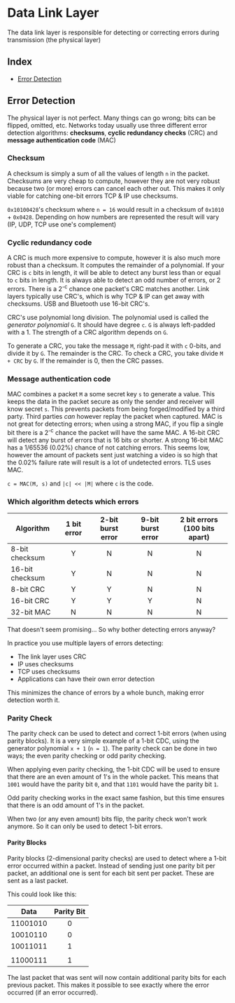 # Data Link Layer
The data link layer is responsible for detecting or correcting errors during transmission (the physical layer)

## Index
- [Error Detection](#error-detection)

## Error Detection
The physical layer is not perfect. Many things can go wrong; bits can be flipped, omitted, etc.
Networks today usually use three different error detection algorithms: **checksums**, **cyclic redundancy checks** (CRC)
and **message authentication code** (MAC)

### Checksum
A checksum is simply a sum of all the values of length `n`  in the packet. Checksums are very cheap to compute, however they are not
very robust because two (or more) errors can cancel each other out. This makes it only viable for catching one-bit errors
TCP & IP use checksums.

`0x10100428`'s checksum where `n = 16` would result in a checksum of `0x1010` + `0x0428`. Depending on how numbers are
represented the result will vary (IP, UDP, TCP use one's complement)

### Cyclic redundancy code
A CRC is much more expensive to compute, however it is also much more robust than a checksum.
It computes the remainder of a polynomial. If your CRC is `c` bits in length, it will be able to detect any burst
less than or equal to `c` bits in length.
It is always able to detect an odd number of errors, or 2 errors.
There is a 2<sup>-c</sup> chance one packet's CRC matches another.
Link layers typically use CRC's, which is why TCP & IP can get away with checksums. USB and Bluetooth use 16-bit CRC's.

CRC's use polynomial long division. The polynomial used is called the *generator polynomial* `G`. It should have degree `c`.
`G` is always left-padded with a 1. The strength of a CRC algorithm depends on `G`.

To generate a CRC, you take the message `M`, right-pad it with `c` 0-bits, and divide it by `G`. The remainder is the CRC.
To check a CRC, you take divide `M + CRC` by `G`. If the remainder is 0, then the CRC passes.

### Message authentication code
MAC combines a packet `M` a some secret key `s` to generate a value. This keeps the data in the packet secure as only
the sender and receiver will know secret `s`. This prevents packets from being forged/modified by a third party.
Third parties *can* however replay the packet when captured. MAC is not great for detecting errors; when using a strong
MAC, if you flip a single bit there is a 2<sup>-c</sup> chance the packet will have the same MAC.
A 16-bit CRC will detect any burst of errors that is 16 bits or shorter. A strong 16-bit MAC has a 1/65536 (0.02%) chance
of not catching errors. This seems low, however the amount of packets sent just watching a video is so high that the
0.02% failure rate will result is a lot of undetected errors.
TLS uses MAC.

`c = MAC(M, s)` and `|c| << |M|` where `c` is the code.

### Which algorithm detects which errors
| Algorithm | 1 bit error | 2-bit burst error | 9-bit burst error | 2 bit errors (100 bits apart) |
|---|:---:|:---:|:---:|:---:|
| 8-bit checksum | Y | N | N | N |
| 16-bit checksum | Y | N | N | N |
| 8-bit CRC | Y | Y | N | N |
| 16-bit CRC | Y | Y | Y | N |
| 32-bit MAC | N | N | N | N

That doesn't seem promising... So why bother detecting errors anyway?

In practice you use multiple layers of errors detecting:
- The link layer uses CRC
- IP uses checksums
- TCP uses checksums
- Applications can have their own error detection

This minimizes the chance of errors by a whole bunch, making error detection worth it.

### Parity Check
The parity check can be used to detect and correct 1-bit errors (when using parity blocks). It is a very simple example
of a 1-bit CDC, using the generator polynomial `x + 1` (`n = 1`). The parity check can be done in two ways; the even
parity checking or odd parity checking.

When applying even parity checking, the 1-bit CDC will be used to ensure that there are an even amount of 1's in the
whole packet. This means that `1001` would have the parity bit `0`, and that `1101` would have the parity bit `1`.

Odd parity checking works in the exact same fashion, but this time ensures that there is an odd amount of 1's in the packet.

When two (or any even amount) bits flip, the parity check won't work anymore. So it can only be used to detect 1-bit errors.

#### Parity Blocks
Parity blocks (2-dimensional parity checks) are used to detect where a 1-bit error occurred within a packet. Instead of
sending just one parity bit per packet, an additional one is sent for each bit sent per packet. These are sent as a last
packet.

This could look like this:

|Data|Parity Bit|
|:---:|:---:|
|11001010|0|
|10010110|0|
|10011011|1|
|||
|11000111|1|

The last packet that was sent will now contain additional parity bits for each previous packet. This makes it possible
to see exactly where the error occurred (if an error occurred).
